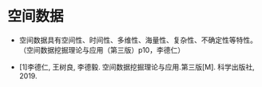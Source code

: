 # 空间数据

- 空间数据具有空间性、时间性、多维性、海量性、复杂性、不确定性等特性。（空间数据挖掘理论与应用（第三版）p10，李德仁）

- [1]李德仁, 王树良, 李德毅. 空间数据挖掘理论与应用.第三版[M]. 科学出版社, 2019.

